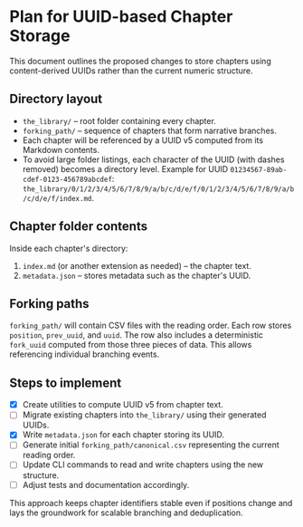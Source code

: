 # Plan for UUID-based Chapter Storage

This document outlines the proposed changes to store chapters using
content-derived UUIDs rather than the current numeric structure.

## Directory layout

- `the_library/` – root folder containing every chapter.
- `forking_path/` – sequence of chapters that form narrative branches.
- Each chapter will be referenced by a UUID v5 computed from its Markdown
  contents.
- To avoid large folder listings, each character of the UUID (with dashes removed)
  becomes a directory level. Example for UUID `01234567-89ab-cdef-0123-456789abcdef`:
  `the_library/0/1/2/3/4/5/6/7/8/9/a/b/c/d/e/f/0/1/2/3/4/5/6/7/8/9/a/b/c/d/e/f/index.md`.

## Chapter folder contents

Inside each chapter's directory:

1. `index.md` (or another extension as needed) – the chapter text.
2. `metadata.json` – stores metadata such as the chapter's UUID.

## Forking paths

`forking_path/` will contain CSV files with the reading order.
Each row stores `position`, `prev_uuid`, and `uuid`.
The row also includes a deterministic `fork_uuid` computed from those
three pieces of data. This allows referencing individual branching events.

## Steps to implement

- [x] Create utilities to compute UUID v5 from chapter text.
- [ ] Migrate existing chapters into `the_library/` using their generated UUIDs.
- [x] Write `metadata.json` for each chapter storing its UUID.
- [ ] Generate initial `forking_path/canonical.csv` representing the current
  reading order.
- [ ] Update CLI commands to read and write chapters using the new structure.
- [ ] Adjust tests and documentation accordingly.

This approach keeps chapter identifiers stable even if positions change and
lays the groundwork for scalable branching and deduplication.
